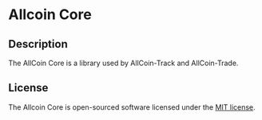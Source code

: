 # Allcoin Core

## Description
The AllCoin Core is a library used by AllCoin-Track and AllCoin-Trade.

## License

The Allcoin Core is open-sourced software licensed under the [MIT license](https://opensource.org/licenses/MIT).
